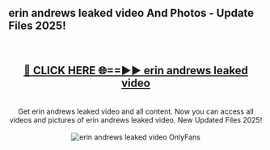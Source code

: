 <h2>erin andrews leaked video And Photos - Update Files 2025!</h2>
<br>
<div align="center">
<h2><a href="https://linkcuts.com/hfmhzwbr" rel="nofollow">🔴 CLICK HERE 🌐==►► erin andrews leaked video</a></h2>
<br>
Get erin andrews leaked video and all content. Now you can access all videos and pictures of erin andrews leaked video. New Updated Files 2025!
<br>
<br>
<a href="https://linkcuts.com/hfmhzwbr" rel="nofollow" data-target="animated-image.originalLink"><img src="https://i.ibb.co.com/WyWwxjT/player-gif2.gif" alt="erin andrews leaked video OnlyFans" style="max-width: 100%; display: inline-block;" data-target="animated-image.originalImage"></a>
</div>
<br>